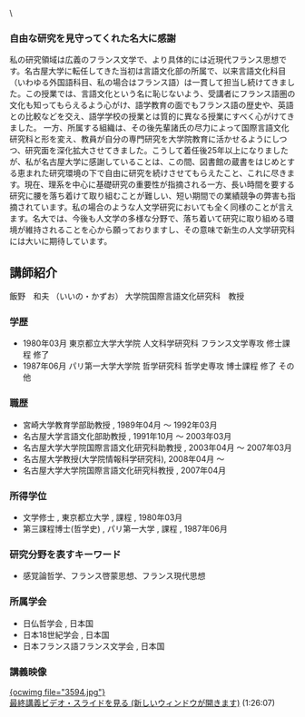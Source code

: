 \
### 自由な研究を見守ってくれた名大に感謝
 私の研究領域は広義のフランス文学で、より具体的には近現代フランス思想です。名古屋大学に転任してきた当初は言語文化部の所属で、以来言語文化科目（いわゆる外国語科目、私の場合はフランス語）は一貫して担当し続けてきました。この授業では、言語文化という名に恥じないよう、受講者にフランス語圏の文化も知ってもらえるよう心がけ、語学教育の面でもフランス語の歴史や、英語との比較などを交え、語学学校の授業とは質的に異なる授業にすべく心がけてきました。 一方、所属する組織は、その後先輩諸氏の尽力によって国際言語文化研究科と形を変え、教員が自分の専門研究を大学院教育に活かせるようにしつつ、研究面を深化拡大させてきました。こうして着任後25年以上になりましたが、私が名古屋大学に感謝していることは、この間、図書館の蔵書をはじめとする恵まれた研究環境の下で自由に研究を続けさせてもらえたこと、これに尽きます。現在、理系を中心に基礎研究の重要性が指摘される一方、長い時間を要する研究に腰を落ち着けて取り組むことが難しい、短い期間での業績競争の弊害も指摘されています。私の場合のような人文学研究においても全く同様のことが言えます。名大では、今後も人文学の多様な分野で、落ち着いて研究に取り組める環境が維持されることを心から願っておりますし、その意味で新生の人文学研究科には大いに期待しています。
## 講師紹介

飯野　和夫 （いいの・かずお） 大学院国際言語文化研究科　教授 


### 学歴


  * 1980年03月 東京都立大学大学院 人文科学研究科 フランス文学専攻 修士課程 修了
  * 1987年06月 パリ第一大学大学院 哲学研究科 哲学史専攻 博士課程 修了 その他


### 職歴


  * 宮崎大学教育学部助教授 , 1989年04月 ～ 1992年03月
  * 名古屋大学言語文化部助教授 , 1991年10月 ～ 2003年03月
  * 名古屋大学大学院国際言語文化研究科助教授 , 2003年04月 ～ 2007年03月
  * 名古屋大学教授(大学院情報科学研究科), 2008年04月 ～
  * 名古屋大学大学院国際言語文化研究科教授 , 2007年04月


### 所得学位


  * 文学修士 , 東京都立大学 , 課程 , 1980年03月
  * 第三課程博士(哲学史) , パリ第一大学 , 課程 , 1987年06月


### 研究分野を表すキーワード


  * 感覚論哲学、フランス啓蒙思想、フランス現代思想


### 所属学会


  * 日仏哲学会 , 日本国
  * 日本18世紀学会 , 日本国
  * 日本フランス語フランス文学会 , 日本国

### 講義映像


<a href="http://nuvideo.media.nagoya-u.ac.jp/embed/12a2007b5ade6199564cc74efca2f4946c0090bd" target="blank">{ocwimg file="3594.jpg"}<br />最終講義ビデオ・スライドを見る (新しいウィンドウが開きます)</a> (1:26:07)